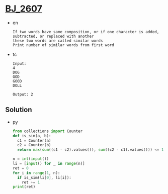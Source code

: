 # [BJ_2607](https://acmicpc.net/problem/2607)

* en

  ```en
  If two words have same composition, or if one character is added, subtracted, or replaced with another
  these two words are called similar words
  Print number of similar words from first word
  ```

* tc

  ```tc
  Input:
  4
  DOG
  GOD
  GOOD
  DOLL

  Output: 2
  ```

## Solution

* py

  ```py
  from collections import Counter
  def is_sim(a, b):
    c1 = Counter(a)
    c2 = Counter(b)
    return max(sum((c1 - c2).values()), sum((c2 - c1).values())) <= 1

  n = int(input())
  li = [input() for _ in range(n)]
  ret = 0
  for i in range(1, n):
    if is_sim(li[0], li[i]):
      ret += 1
  print(ret)
  ```
